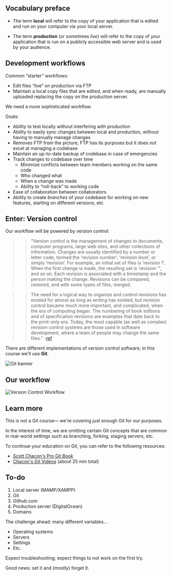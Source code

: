 ## Vocabulary preface
+ The term __local__ will refer to the copy of your application that is edited and run on your computer via your local server.

+ The term __production__ (or sometimes *live*) will refer to the copy of your application that is run on a publicly accessible web server and is used by your audience.


## Development workflows
Common &ldquo;starter&rdquo; workflows:

+ Edit files &ldquo;live&rdquo; on production via FTP
+ Maintain a local copy files that are edited, and when ready, are manually uploaded replacing the copy on the production server.

We need a more sophisticated workflow.

Goals:

+ Ability to test locally without interfering with production
+ Ability to easily sync changes between local and production, without having to manually manage changes
+ Removes FTP from the picture; FTP has its purposes but it does not excel at managing a codebase
+ Maintain an up-to-date backup of codebase in case of emergencies
+ Track changes to codebase over time
    + Minimize conflicts between team members working on the same code
    + Who changed what
    + When a change was made
    + Ability to &ldquo;roll-back&rdquo; to working code
+ Ease of collaboration between collaborators
+ Ability to create *branches* of your codebase for working on new features, starting on different versions, etc.


## Enter: __Version control__

Our workflow will be powered by version control:

>> &ldquo;Version control is the management of changes to documents, computer programs, large web sites, and other collections of information. Changes are usually identified by a number or letter code, termed the &lsquo;revision number&rsquo;, &lsquo;revision level&rsquo;, or simply &lsquo;revision&rsquo;. For example, an initial set of files is &lsquo;revision 1&rsquo;. When the first change is made, the resulting set is &lsquo;revision &rsquo;", and so on. Each revision is associated with a timestamp and the person making the change. Revisions can be compared, restored, and with some types of files, merged.

>> The need for a logical way to organize and control revisions has existed for almost as long as writing has existed, but revision control became much more important, and complicated, when the era of computing began. The numbering of book editions and of specification revisions are examples that date back to the print-only era. Today, the most capable (as well as complex) revision control systems are those used in software development, where a team of people may change the same files.&rdquo; -[ref](https://en.wikipedia.org/wiki/Version_control)

There are different implementations of version control software; in this course we'll use __Git__.

<img src='http://making-the-internet.s3.amazonaws.com/vc-git-banner@2x.png' style='max-width:993px; ' alt='Git banner'>

## Our workflow
<img src='http://making-the-internet.s3.amazonaws.com/vc-local-to-git-and-live-server-alternative@2x.png' style='max-width:537px;' alt='Version Control Workflow'>


## Learn more
This is not a Git course&mdash; we're covering just enough Git for our purposes.

In the interest of time, we are omitting certain Git concepts that are common in real-world settings such as branching, forking, staging servers, etc.

To continue your education on Git, you can refer to the following resources:

+ [Scott Chacon's Pro Git Book](http://Git-scm.com/book)
+ [Chacon's Git Videos](http://Git-scm.com/videos) (about 25 min total)


## To-do
1. Local server (MAMP/XAMPP)
3. Git
4. Github.com
5. Production server (DigitalOcean)
6. Domains

The challenge ahead: many different variables...

+ Operating systems
+ Servers
+ Settings
+ Etc.

Expect troubleshooting; expect things to not work on the first try.

Good news: set it and (mostly) forget it.
